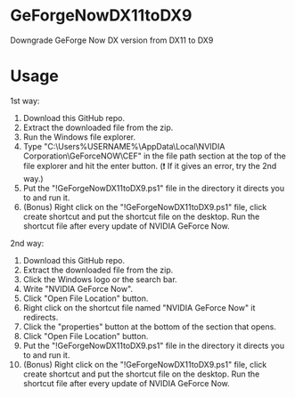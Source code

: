 # GeForgeNowDX11toDX9
Downgrade GeForge Now DX version from DX11 to DX9

# Usage

1st way:
1. Download this GitHub repo.
2. Extract the downloaded file from the zip.
3. Run the Windows file explorer.
4. Type "C:\Users\%USERNAME%\AppData\Local\NVIDIA Corporation\GeForceNOW\CEF" in the file path section at the top of the file explorer and hit the enter button. (❗️ If it gives an error, try the 2nd way.)
6. Put the "!GeForgeNowDX11toDX9.ps1" file in the directory it directs you to and run it.
7. (Bonus) Right click on the "!GeForgeNowDX11toDX9.ps1" file, click create shortcut and put the shortcut file on the desktop. Run the shortcut file after every update of NVIDIA GeForce Now.

2nd way:
1. Download this GitHub repo.
2. Extract the downloaded file from the zip.
3. Click the Windows logo or the search bar.
4. Write "NVIDIA GeForce Now".
5. Click "Open File Location" button.
6. Right click on the shortcut file named "NVIDIA GeForce Now" it redirects.
7. Click the "properties" button at the bottom of the section that opens.
8. Click "Open File Location" button.
9. Put the "!GeForgeNowDX11toDX9.ps1" file in the directory it directs you to and run it.
10. (Bonus) Right click on the "!GeForgeNowDX11toDX9.ps1" file, click create shortcut and put the shortcut file on the desktop. Run the shortcut file after every update of NVIDIA GeForce Now.
